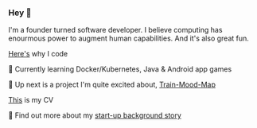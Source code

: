 ### Hey 👋

I'm a founder turned software developer. I believe computing has enourmous power to augment human capabilities. And it's also great fun.

[Here's](https://medium.com/@robintyler87/why-i-decided-on-a-career-in-programming-3060c68e5621) why I code

🔭 Currently learning Docker/Kubernetes, Java & Android app games

🚈 Up next is a project I'm quite excited about, [Train-Mood-Map](https://github.com/robin277t/train-mood-map)

[This](https://github.com/robin277t/CV) is my CV

🤔 Find out more about my [start-up background story](https://medium.com/@robintyler87/the-story-of-my-start-up-d1a6c97f2c0c) 


<!--
**robin277t/robin277t** is a ✨ _special_ ✨ repository because its `README.md` (this file) appears on your GitHub profile.

Here are some ideas to get you started:

- 🔭 I’m currently working on ...
- 🌱 I’m currently learning ...
- 👯 I’m looking to collaborate on ...
- 🤔 I’m looking for help with ...
- 💬 Ask me about ...
- 📫 How to reach me: ...
- 😄 Pronouns: ...
- ⚡ Fun fact: ...
-->

